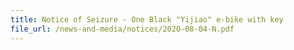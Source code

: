 ```yaml
---
title: Notice of Seizure - One Black "Yijiao" e-bike with key
file_url: /news-and-media/notices/2020-08-04-N.pdf
---
```

